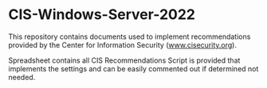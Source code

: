 # CIS-Windows-Server-2022
This repository contains documents used to implement recommendations provided by the Center for Information Security (www.cisecurity.org).

Spreadsheet contains all CIS Recommendations
Script is provided that implements the settings and can be easily commented out if determined not needed.
